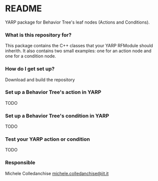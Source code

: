 # README #
YARP package for Behavior Tree's leaf nodes (Actions and Conditions).


### What is this repository for? ###

This package contains the C++ classes that your YARP RFModule should inherith. It also contains two small examples: one for an action node and one for a condition node. 

### How do I get set up? ###

Download and build the repository 


### Set up a Behavior Tree's action in YARP
TODO


### Set up a Behavior Tree's condition in YARP
TODO


### Test your YARP action or condition
TODO


### Responsible ###

Michele Colledanchise michele.colledanchise@iit.it
